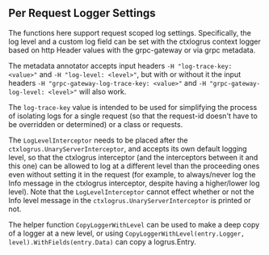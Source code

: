 ## Per Request Logger Settings

The functions here support request scoped log settings.
Specifically, the log level and a custom log field can be set with the ctxlogrus context logger based on http Header values with the grpc-gateway or via grpc metadata.

The metadata annotator accepts input headers `-H "log-trace-key: <value>"` and `-H "log-level: <level>"`, but with or without it the input headers `-H "grpc-gateway-log-trace-key: <value>"` and `-H "grpc-gateway-log-level: <level>"` will also work.

The `log-trace-key` value is intended to be used for simplifying the process of isolating logs for a single request (so that the request-id doesn't have to be overridden or determined) or a class or requests.

The `LogLevelInterceptor` needs to be placed after the `ctxlogrus.UnaryServerInterceptor`, and accepts its own default logging level, so that the ctxlogrus interceptor (and the interceptors between it and this one) can be allowed to log at a different level than the proceeding ones even without setting it in the request (for example, to always/never log the Info message in the ctxlogrus interceptor, despite having a higher/lower log level).
Note that the `LogLevelInterceptor` cannot effect whether or not the Info level message in the `ctxlogrus.UnaryServerInterceptor` is printed or not.

The helper function `CopyLoggerWithLevel` can be used to make a deep copy of a logger at a new level, or using `CopyLoggerWithLevel(entry.Logger, level).WithFields(entry.Data)` can copy a logrus.Entry.
